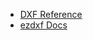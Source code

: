 - [DXF Reference](https://help.autodesk.com/view/OARX/2018/ENU/?guid=GUID-F2FAD36F-0CE3-4943-9DAD-A9BCD2AE81DA)
- [ezdxf Docs](https://ezdxf.mozman.at/docs/dxfinternals/tables/dimstyle_table.html)
